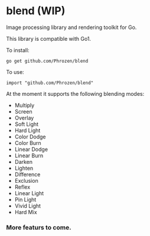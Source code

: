 
# blend (WIP)

Image processing library and rendering toolkit for Go.

This library is compatible with Go1.

To install:

```
go get github.com/Phrozen/blend
```
To use:

```
import "github.com/Phrozen/blend"
```
At the moment it supports the following blending modes:

+ Multiply
+ Screen
+ Overlay
+ Soft Light
+ Hard Light
+ Color Dodge
+ Color Burn
+ Linear Dodge
+ Linear Burn
+ Darken
+ Lighten
+ Difference
+ Exclusion
+ Reflex
+ Linear Light
+ Pin Light
+ Vivid Light
+ Hard Mix

### More featurs to come.
